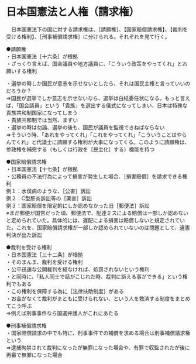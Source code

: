 # 日本国憲法と人権（請求権）  
  
　日本国憲法下の国に対する請求権は、［請願権］、【国家賠償請求権】、【裁判を受ける権利】、［刑事補償請求権］に分けられる。それぞれを見て行く。  
  
●請願権  
・日本国憲法［十六条］が根拠  
・ざっくり言えば、国会議員や地方議員に、「こういう政策をやってくれ」とお願いする権利  
  
・選挙の時しか国民が意志を示せないとしたら、それは国民主権と言っていいのだろうか？  
⇒国民が選挙でしか意志を示せないなら、選挙は白紙委任状になる。もっと言えば、「国会議員」という「貴族」を選出する儀式になってしまい、日本は特殊な貴族共和制国家になってしまう  
・貴族共和制では当然、まずい  
・選挙の時は勿論、選挙の後も、国民が議員を監視できねばならない  
⇒そういう時、「あれをやってくれ」「これをやってくれ」「こういうことはやらんでくれ」と代議士に請願する権利が大事になってくる。このように請願権は、参政権を補完する（もしくは行政を［民主化］する）機能を持つ  
  
  
●国家賠償請求権  
・日本国憲法【十七条】が根拠  
・公務員の不法行為によって損害が発生した場合、［損害賠償］を請求できる権利  
例１：水俣病のような、［公害］訴訟  
例２：C型肝炎訴訟等の［薬害］訴訟  
例３：国家賠償を限定的にしか認めなかった旧［郵便法］訴訟  
※まだ郵便が国営だった頃、郵便法で、配達ミスによる賠償は一部しか認めないと定められていた。具体的には、遅配による損害は賠償しないと規定されていた。これを、国家賠償請求権が一部しか認められていないのは問題として、違憲判決が出た訴訟  
  
  
●裁判を受ける権利  
・日本国憲法［三十二条］が根拠  
・そのまんま、裁判を受ける権利  
・公平迅速な公開裁判を経なければ、処罰されないという権利  
・と同時に、「私人同士で話がこじれた時、裁判に訴える事ができる」という権利でもある  
・この権利を保障する為に［法律扶助制度］がある  
・お金がなくて裁判がまともに受けられない、という人を救済する制度をまとめてこう呼ぶ  
⇒例えば刑事事件なら国選弁護人がこれにあたる  
  
  
●刑事補償請求権  
・国家賠償請求の中でも特に、刑事事件での補償を求める場合は刑事補償請求権という  
⇒逮捕拘禁されて裁判になったが無罪になった場合や、有罪で収監されたが後に再審で無罪になった場合  